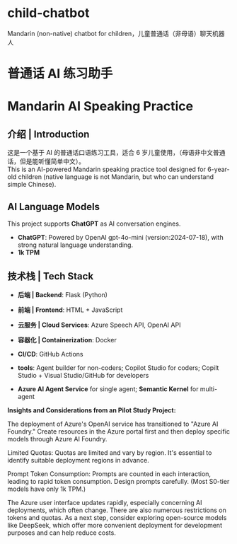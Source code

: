 # child-chatbot
Mandarin (non-native) chatbot for children，儿童普通话（非母语）聊天机器人

# 普通话 AI 练习助手
# Mandarin AI Speaking Practice

## 介绍 | Introduction
这是一个基于 AI 的普通话口语练习工具，适合 6 岁儿童使用，（母语非中文普通话，但是能听懂简单中文）。   
This is an AI-powered Mandarin speaking practice tool designed for 6-year-old children (native language is not Mandarin, but who can understand simple Chinese).

## AI Language Models
This project supports **ChatGPT** as AI conversation engines.

- **ChatGPT**: Powered by OpenAI gpt-4o-mini (version:2024-07-18), with strong natural language understanding.
- **1k TPM** 


## 技术栈 | Tech Stack
- **后端 | Backend**: Flask (Python)
- **前端 | Frontend**: HTML + JavaScript
- **云服务 | Cloud Services**: Azure Speech API, OpenAI API
- **容器化 | Containerization**: Docker
- **CI/CD**: GitHub Actions

- **tools**: Agent builder for non-coders; Copilot Studio for coders; Copilt Studio + Visual Studio/GitHub for developers
- **Azure AI Agent Service** for single agent; **Semantic Kernel** for multi-agent
  
**Insights and Considerations from an Pilot Study Project:**

The deployment of Azure's OpenAI service has transitioned to "Azure AI Foundry."  Create resources in the Azure portal first and then deploy specific models through Azure AI Foundry.

Limited Quotas: Quotas are limited and vary by region. It's essential to identify suitable deployment regions in advance.

Prompt Token Consumption: Prompts are counted in each interaction, leading to rapid token consumption. Design prompts carefully. (Most S0-tier models have only 1k TPM.)

The Azure user interface updates rapidly, especially concerning AI deployments, which often change. There are also numerous restrictions on tokens and quotas. As a next step, consider exploring open-source models like DeepSeek, which offer more convenient deployment for development purposes and can help reduce costs.
